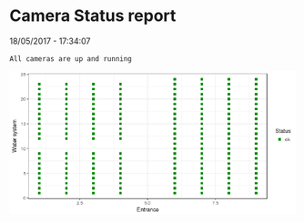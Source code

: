 Camera Status report
================
18/05/2017 - 17:34:07

    All cameras are up and running

![](camreport_files/figure-markdown_github/unnamed-chunk-2-1.png)
